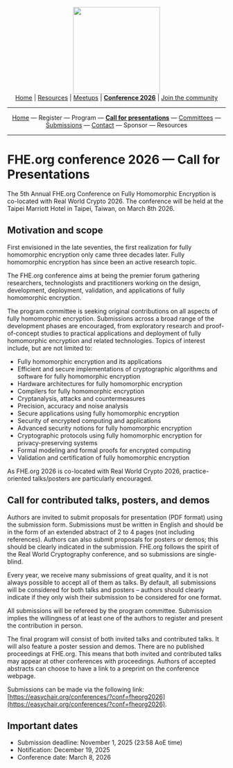 <!-- Main header navigation -->
<p align="center">
  <img width="200" src="https://user-images.githubusercontent.com/5758427/180978488-db825482-5a58-4c7c-9589-c494a6f0be04.png"><br/>
  <a href="https://fhe-org.github.io">Home</a> | <a href="https://fhe-org.github.io/resources">Resources</a> | <a href="https://fhe-org.github.io/meetups/">Meetups</a> | <a href="https://fhe-org.github.io/conferences/conference-2026/"><b>Conference 2026</b></a> | <a href="https://fhe-org.github.io/community">Join the community</a>
</p>
<hr/>
<!-- /Main header navigation -->


<!-- Header conference 2026 links -->
<p align="center">
  <a href="https://fhe-org.github.io/conferences/conference-2026/">Home</a>
  —
  Register
  —
  Program
  —
  <a href="https://fhe-org.github.io/conferences/conference-2026/call-for-presentations"><b>Call for presentations</b></a>
  —
  <a href="https://fhe-org.github.io/conferences/conference-2026/committees">Committees</a>
  —
  <a href="https://fhe-org.github.io/conferences/conference-2026/submissions">Submissions</a>
  —
  <a href="https://fhe-org.github.io/conferences/conference-2026/contact">Contact</a>
  —
  Sponsor
  —
  Resources
</p>
<hr/>
<!-- /Header conference 2025 links -->

# FHE.org conference 2026 — Call for Presentations
The 5th Annual FHE.org Conference on Fully Homomorphic Encryption is co-located with Real World Crypto 2026. The conference will be held at the Taipei Marriott Hotel in Taipei, Taiwan, on March 8th 2026.

## **Motivation and scope**

First envisioned in the late seventies, the first realization for fully homomorphic encryption only came three decades later. Fully homomorphic encryption has since been an active research topic.

The FHE.org conference aims at being the premier forum gathering researchers, technologists and practitioners working on the design, development, deployment, validation, and applications of fully homomorphic encryption.

The program committee is seeking original contributions on all aspects of fully homomorphic encryption. Submissions across a broad range of the development phases are encouraged, from exploratory research and proof-of-concept studies to practical applications and deployment of fully homomorphic encryption and related technologies. Topics of interest include, but are not limited to:

* Fully homomorphic encryption and its applications
* Efficient and secure implementations of cryptographic algorithms and software for fully homomorphic encryption
* Hardware architectures for fully homomorphic encryption
* Compilers for fully homomorphic encryption
* Cryptanalysis, attacks and countermeasures
* Precision, accuracy and noise analysis
* Secure applications using fully homomorphic encryption
* Security of encrypted computing and applications
* Advanced security notions for fully homomorphic encryption
* Cryptographic protocols using fully homomorphic encryption for privacy-preserving systems
* Formal modeling and formal proofs for encrypted computing
* Validation and certification of fully homomorphic encryption

As FHE.org 2026 is co-located with Real World Crypto 2026, practice-oriented talks/posters are particularly encouraged.

## **Call for contributed talks, posters, and demos**

Authors are invited to submit proposals for presentation (PDF format) using the submission form. Submissions must be written in English and should be in the form of an extended abstract of 2 to 4 pages (not including references). Authors can also submit proposals for posters or demos; this should be clearly indicated in the submission. FHE.org follows the spirit of the Real World Cryptography conference, and so submissions are single-blind. 

Every year, we receive many submissions of great quality, and it is not always possible to accept all of them as talks. By default, all submissions will be considered for both talks and posters – authors should clearly indicate if they only wish their submission to be considered for one format. 

All submissions will be refereed by the program committee. Submission implies the willingness of at least one of the authors to register and present the contribution in person.

The final program will consist of both invited talks and contributed talks. It will also feature a poster session and demos. There are no published proceedings at FHE.org. This means that both invited and contributed talks may appear at other conferences with proceedings. Authors of accepted abstracts can choose to have a link to a preprint on the conference webpage.

Submissions can be made via the following link: [https://easychair.org/conferences/?conf=fheorg2026](https://easychair.org/conferences/?conf=fheorg2026).

## **Important dates**

* Submission deadline: November 1, 2025 (23:58 AoE time)
* Notification: December 19, 2025
* Conference date: March 8, 2026


